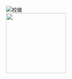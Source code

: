 <div align=left>
    <img src="https://user-images.githubusercontent.com/69103691/145151850-5f2b6f87-dd7b-4e40-9cae-788c9eed359e.png" alt="校徽" />
</div>
  <img align="left" height='165px'
    src="https://github-readme-stats.vercel.app/api?username=1262917629&bg_color=30,B72731,324a88&title_color=fff&text_color=fff">
